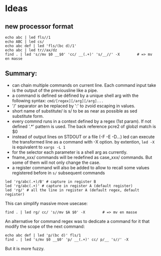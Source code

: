 # Ideas
## new processor format

```
echo abc | led fls//1
echo ABC | led cs/
echo abc def | led 'fls/(bc d)/1'
echo abc | led tr//ax/dz
find . | led 's//mv $0 __$0' 'cc/ __(.+)' 's/__//' -X        # => mv en masse
```

## Summary:

- can chain multiple commands on current line. Each command input take is the output of the previousline like a pipe.
- a command is defined se défined by a unique shell arg with the following syntax: `cmd/[regex][/arg][/arg]...`
- '/' separator an be replaced by ':' to zvoid escaping in values.
- short name of substitute/ is s/ to be as near as possible as sed substitute form.
- every commnd runs in a context defined by a regex (1st param). If not defined '.*' pattern is used. The back reference pcre2 of globzl match is $0
- instead of output lines on STDOUT or a file (-F -E -D...) led can execute the transformed line as a command with -X option. by extention, `led -X` is equivalent to `xargs -L 1`
- for the selector each parameter is a shell arg as currently.
- fname_xxx/ commands will be redefined as case_xxx/ commands. But some of them will not only change the case.
- a register command will also be added to allow to recall some values registered before in `s/` subsequent commands 

```
led 'rg/abc(.+)/B' # capture in register B
led 'rg/abc(.+)' # capture in register A (default register)
led 'rg/' # all the line in register A (default regex, default register)
```

This can simplify massive move usecase:
```
find . | led rg/ cc/ 's//mv $A $0' -X        # => mv en masse
```
An alternative for command regex was to dedicate a command for it that modify the scope of the next command:
```
echo abc def | led 'p/(bc d)' fls/1
find . | led 's/mv $0 __$0' 'p/ __(.+)' cc/ p/__ 's//' -X
```
But it is more fuzzy.

